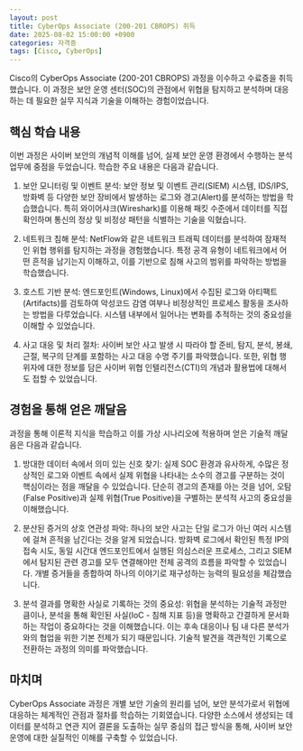 ```yaml
---
layout: post
title: CyberOps Associate (200-201 CBROPS) 취득
date: 2025-08-02 15:00:00 +0900
categories: 자격증
tags: [Cisco, CyberOps]
---
```

Cisco의 CyberOps Associate (200-201 CBROPS) 과정을 이수하고 수료증을 취득했습니다. 이 과정은 보안 운영 센터(SOC)의 관점에서 위협을 탐지하고 분석하며 대응하는 데 필요한 실무 지식과 기술을 이해하는 경험이었습니다.

## 핵심 학습 내용

이번 과정은 사이버 보안의 개념적 이해를 넘어, 실제 보안 운영 환경에서 수행하는 분석 업무에 중점을 두었습니다. 학습한 주요 내용은 다음과 같습니다.

1.  보안 모니터링 및 이벤트 분석: 보안 정보 및 이벤트 관리(SIEM) 시스템, IDS/IPS, 방화벽 등 다양한 보안 장비에서 발생하는 로그와 경고(Alert)를 분석하는 방법을 학습했습니다. 특히 와이어샤크(Wireshark)를 이용해 패킷 수준에서 데이터를 직접 확인하며 통신의 정상 및 비정상 패턴을 식별하는 기술을 익혔습니다.

2.  네트워크 침해 분석: NetFlow와 같은 네트워크 트래픽 데이터를 분석하여 잠재적인 위협 행위를 탐지하는 과정을 경험했습니다. 특정 공격 유형이 네트워크에서 어떤 흔적을 남기는지 이해하고, 이를 기반으로 침해 사고의 범위를 파악하는 방법을 학습했습니다.

3.  호스트 기반 분석: 엔드포인트(Windows, Linux)에서 수집된 로그와 아티팩트(Artifacts)를 검토하여 악성코드 감염 여부나 비정상적인 프로세스 활동을 조사하는 방법을 다루었습니다. 시스템 내부에서 일어나는 변화를 추적하는 것의 중요성을 이해할 수 있었습니다.

4.  사고 대응 및 처리 절차: 사이버 보안 사고 발생 시 따라야 할 준비, 탐지, 분석, 봉쇄, 근절, 복구의 단계를 포함하는 사고 대응 수명 주기를 파악했습니다. 또한, 위협 행위자에 대한 정보를 담은 사이버 위협 인텔리전스(CTI)의 개념과 활용법에 대해서도 접할 수 있었습니다.

## 경험을 통해 얻은 깨달음

과정을 통해 이론적 지식을 학습하고 이를 가상 시나리오에 적용하며 얻은 기술적 깨달음은 다음과 같습니다.

1.  방대한 데이터 속에서 의미 있는 신호 찾기: 실제 SOC 환경과 유사하게, 수많은 정상적인 로그와 이벤트 속에서 실제 위협을 나타내는 소수의 경고를 구분하는 것이 핵심이라는 점을 깨달을 수 있었습니다. 단순히 경고의 존재를 아는 것을 넘어, 오탐(False Positive)과 실제 위협(True Positive)을 구별하는 분석적 사고의 중요성을 이해했습니다.

2.  분산된 증거의 상호 연관성 파악: 하나의 보안 사고는 단일 로그가 아닌 여러 시스템에 걸쳐 흔적을 남긴다는 것을 알게 되었습니다. 방화벽 로그에서 확인된 특정 IP의 접속 시도, 동일 시간대 엔드포인트에서 실행된 의심스러운 프로세스, 그리고 SIEM에서 탐지된 관련 경고를 모두 연결해야만 전체 공격의 흐름을 파악할 수 있었습니다. 개별 증거들을 종합하여 하나의 이야기로 재구성하는 능력의 필요성을 체감했습니다.

3.  분석 결과를 명확한 사실로 기록하는 것의 중요성: 위협을 분석하는 기술적 과정만큼이나, 분석을 통해 확인된 사실(IoC - 침해 지표 등)을 명확하고 간결하게 문서화하는 작업이 중요하다는 것을 이해했습니다. 이는 후속 대응이나 팀 내 다른 분석가와의 협업을 위한 기본 전제가 되기 때문입니다. 기술적 발견을 객관적인 기록으로 전환하는 과정의 의미를 파악했습니다.

## 마치며

CyberOps Associate 과정은 개별 보안 기술의 원리를 넘어, 보안 분석가로서 위협에 대응하는 체계적인 관점과 절차를 학습하는 기회였습니다. 다양한 소스에서 생성되는 데이터를 분석하고 연관 지어 결론을 도출하는 실무 중심의 접근 방식을 통해, 사이버 보안 운영에 대한 실질적인 이해를 구축할 수 있었습니다.
